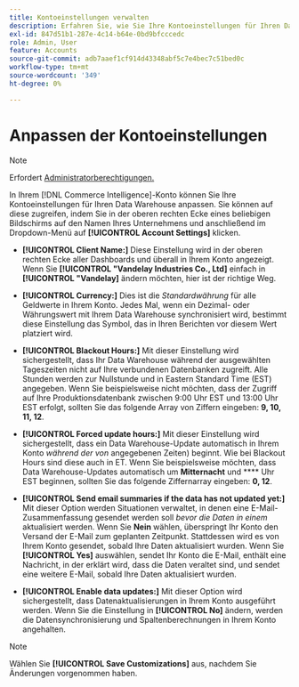 ```yaml
---
title: Kontoeinstellungen verwalten
description: Erfahren Sie, wie Sie Ihre Kontoeinstellungen für Ihren Data Warehouse anpassen.
exl-id: 847d51b1-287e-4c14-b64e-0bd9bfcccedc
role: Admin, User
feature: Accounts
source-git-commit: adb7aaef1cf914d43348abf5c7e4bec7c51bed0c
workflow-type: tm+mt
source-wordcount: '349'
ht-degree: 0%

---
```


# Anpassen der Kontoeinstellungen

>[!NOTE]
>
>Erfordert [Administratorberechtigungen.](../../administrator/user-management/user-management.md)

In Ihrem [!DNL Commerce Intelligence]-Konto können Sie Ihre Kontoeinstellungen für Ihren Data Warehouse anpassen. Sie können auf diese zugreifen, indem Sie in der oberen rechten Ecke eines beliebigen Bildschirms auf den Namen Ihres Unternehmens und anschließend im Dropdown-Menü auf **[!UICONTROL Account Settings]** klicken.

* **[!UICONTROL Client Name:]** Diese Einstellung wird in der oberen rechten Ecke aller Dashboards und überall in Ihrem Konto angezeigt. Wenn Sie **[!UICONTROL "Vandelay Industries Co., Ltd]** einfach in **[!UICONTROL "Vandelay]** ändern möchten, hier ist der richtige Weg.

* **[!UICONTROL Currency:]** Dies ist die *Standardwährung* für alle Geldwerte in Ihrem Konto. Jedes Mal, wenn ein Dezimal- oder Währungswert mit Ihrem Data Warehouse synchronisiert wird, bestimmt diese Einstellung das Symbol, das in Ihren Berichten vor diesem Wert platziert wird.

* **[!UICONTROL Blackout Hours:]** Mit dieser Einstellung wird sichergestellt, dass Ihr Data Warehouse während der ausgewählten Tageszeiten nicht auf Ihre verbundenen Datenbanken zugreift. Alle Stunden werden zur Nullstunde und in Eastern Standard Time (EST) angegeben. Wenn Sie beispielsweise nicht möchten, dass der Zugriff auf Ihre Produktionsdatenbank zwischen 9:00 Uhr EST und 13:00 Uhr EST erfolgt, sollten Sie das folgende Array von Ziffern eingeben: **9, 10, 11, 12**.

* **[!UICONTROL Forced update hours:]** Mit dieser Einstellung wird sichergestellt, dass ein Data Warehouse-Update automatisch in Ihrem Konto *während der von* angegebenen Zeiten) beginnt. Wie bei Blackout Hours sind diese auch in ET. Wenn Sie beispielsweise möchten, dass Data Warehouse-Updates automatisch um **Mitternacht** und **** Uhr EST beginnen, sollten Sie das folgende Ziffernarray eingeben: **0, 12**.

* **[!UICONTROL Send email summaries if the data has not updated yet:]** Mit dieser Option werden Situationen verwaltet, in denen eine E-Mail-Zusammenfassung gesendet werden soll *bevor die Daten in einem* aktualisiert werden. Wenn Sie **Nein** wählen, überspringt Ihr Konto den Versand der E-Mail zum geplanten Zeitpunkt. Stattdessen wird es von Ihrem Konto gesendet, sobald Ihre Daten aktualisiert wurden. Wenn Sie **[!UICONTROL Yes]** auswählen, sendet Ihr Konto die E-Mail, enthält eine Nachricht, in der erklärt wird, dass die Daten veraltet sind, und sendet eine weitere E-Mail, sobald Ihre Daten aktualisiert wurden.

* **[!UICONTROL Enable data updates:]** Mit dieser Option wird sichergestellt, dass Datenaktualisierungen in Ihrem Konto ausgeführt werden. Wenn Sie die Einstellung in **[!UICONTROL No]** ändern, werden die Datensynchronisierung und Spaltenberechnungen in Ihrem Konto angehalten.

>[!NOTE]
>
>Wählen Sie **[!UICONTROL Save Customizations]** aus, nachdem Sie Änderungen vorgenommen haben.
